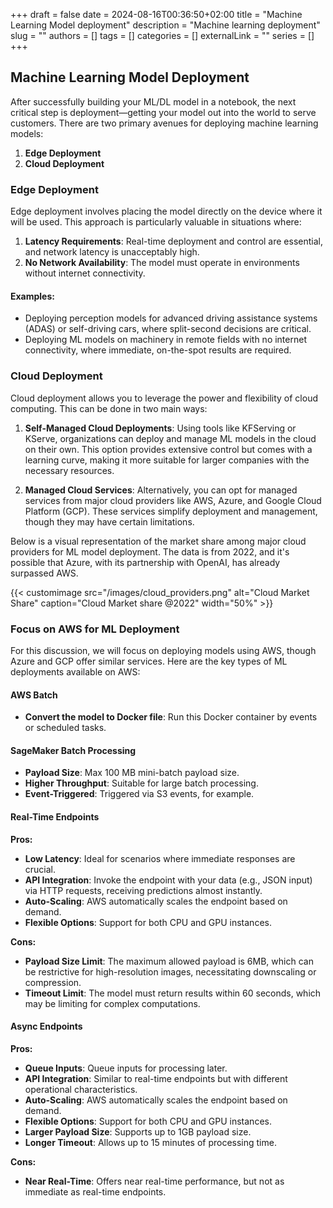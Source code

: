 +++ 
draft = false
date = 2024-08-16T00:36:50+02:00
title = "Machine Learning Model deployment"
description = "Machine learning deployment"
slug = ""
authors = []
tags = []
categories = []
externalLink = ""
series = []
+++


## Machine Learning Model Deployment

After successfully building your ML/DL model in a notebook, the next critical step is deployment—getting your model out into the world to serve customers. There are two primary avenues for deploying machine learning models:

1. **Edge Deployment**
2. **Cloud Deployment**

### Edge Deployment

Edge deployment involves placing the model directly on the device where it will be used. This approach is particularly valuable in situations where:

1. **Latency Requirements**: Real-time deployment and control are essential, and network latency is unacceptably high.
2. **No Network Availability**: The model must operate in environments without internet connectivity.

#### Examples:
- Deploying perception models for advanced driving assistance systems (ADAS) or self-driving cars, where split-second decisions are critical.
- Deploying ML models on machinery in remote fields with no internet connectivity, where immediate, on-the-spot results are required.

### Cloud Deployment

Cloud deployment allows you to leverage the power and flexibility of cloud computing. This can be done in two main ways:

1. **Self-Managed Cloud Deployments**: Using tools like KFServing or KServe, organizations can deploy and manage ML models in the cloud on their own. This option provides extensive control but comes with a learning curve, making it more suitable for larger companies with the necessary resources.

2. **Managed Cloud Services**: Alternatively, you can opt for managed services from major cloud providers like AWS, Azure, and Google Cloud Platform (GCP). These services simplify deployment and management, though they may have certain limitations.

Below is a visual representation of the market share among major cloud providers for ML model deployment. The data is from 2022, and it's possible that Azure, with its partnership with OpenAI, has already surpassed AWS.


{{< customimage src="/images/cloud_providers.png" alt="Cloud Market Share" caption="Cloud Market share @2022" width="50%" >}}


### Focus on AWS for ML Deployment

For this discussion, we will focus on deploying models using AWS, though Azure and GCP offer similar services. Here are the key types of ML deployments available on AWS:

#### AWS Batch

- **Convert the model to Docker file**: Run this Docker container by events or scheduled tasks.

#### SageMaker Batch Processing

- **Payload Size**: Max 100 MB mini-batch payload size.
- **Higher Throughput**: Suitable for large batch processing.
- **Event-Triggered**: Triggered via S3 events, for example.

#### Real-Time Endpoints

**Pros:**
- **Low Latency**: Ideal for scenarios where immediate responses are crucial.
- **API Integration**: Invoke the endpoint with your data (e.g., JSON input) via HTTP requests, receiving predictions almost instantly.
- **Auto-Scaling**: AWS automatically scales the endpoint based on demand.
- **Flexible Options**: Support for both CPU and GPU instances.

**Cons:**
- **Payload Size Limit**: The maximum allowed payload is 6MB, which can be restrictive for high-resolution images, necessitating downscaling or compression.
- **Timeout Limit**: The model must return results within 60 seconds, which may be limiting for complex computations.

#### Async Endpoints

**Pros:**
- **Queue Inputs**: Queue inputs for processing later.
- **API Integration**: Similar to real-time endpoints but with different operational characteristics.
- **Auto-Scaling**: AWS automatically scales the endpoint based on demand.
- **Flexible Options**: Support for both CPU and GPU instances.
- **Larger Payload Size**: Supports up to 1GB payload size.
- **Longer Timeout**: Allows up to 15 minutes of processing time.

**Cons:**
- **Near Real-Time**: Offers near real-time performance, but not as immediate as real-time endpoints.








